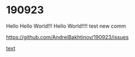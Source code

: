 # 190923
Hello
Hello World!!!
Hello World!!!!
test new comm


https://github.com/AndreiBakhtinov/190923/issues

[text](https://github.com/AndreiBakhtinov/190923/blob/main/semver.md)